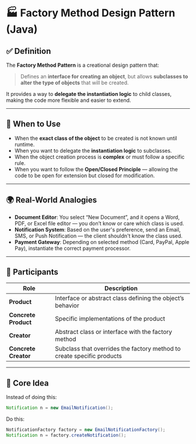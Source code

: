 # 🏭 Factory Method Design Pattern (Java)

## ✅ Definition

The **Factory Method Pattern** is a creational design pattern that:
> Defines an **interface for creating an object**, but allows **subclasses to alter the type of objects** that will be created.

It provides a way to **delegate the instantiation logic** to child classes, making the code more flexible and easier to extend.

---

## 🎯 When to Use

- When the **exact class of the object** to be created is not known until runtime.
- When you want to delegate the **instantiation logic** to subclasses.
- When the object creation process is **complex** or must follow a specific rule.
- When you want to follow the **Open/Closed Principle** — allowing the code to be open for extension but closed for modification.

---

## 🌍 Real-World Analogies

- **Document Editor**: You select “New Document”, and it opens a Word, PDF, or Excel file editor — you don’t know or care which class is used.
- **Notification System**: Based on the user's preference, send an Email, SMS, or Push Notification — the client shouldn't know the class used.
- **Payment Gateway**: Depending on selected method (Card, PayPal, Apple Pay), instantiate the correct payment processor.

---

## 🧱 Participants

| Role             | Description |
|------------------|-------------|
| **Product**      | Interface or abstract class defining the object’s behavior |
| **Concrete Product** | Specific implementations of the product |
| **Creator**      | Abstract class or interface with the factory method |
| **Concrete Creator** | Subclass that overrides the factory method to create specific products |

---

## 🧠 Core Idea

Instead of doing this:

```java
Notification n = new EmailNotification();
```
Do this:

```java
NotificationFactory factory = new EmailNotificationFactory();
Notification n = factory.createNotification();

```
